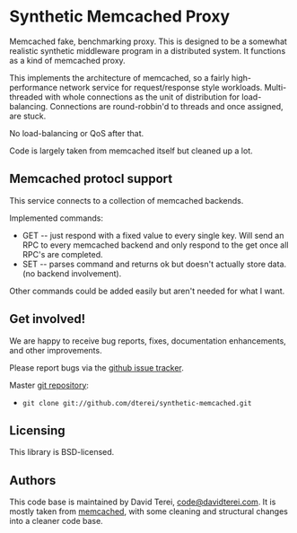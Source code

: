 # Synthetic Memcached Proxy

Memcached fake, benchmarking proxy. This is designed to be a somewhat
realistic synthetic middleware program in a distributed system. It
functions as a kind of memcached proxy.

This implements the architecture of memcached, so a fairly
high-performance network service for request/response style workloads.
Multi-threaded with whole connections as the unit of distribution for
load-balancing. Connections are round-robbin'd to threads and once
assigned, are stuck.

No load-balancing or QoS after that.

Code is largely taken from memcached itself but cleaned up a lot.

## Memcached protocl support

This service connects to a collection of memcached backends.

Implemented commands:
 * GET -- just respond with a fixed value to every single key. Will
          send an RPC to every memcached backend and only respond to
          the get once all RPC's are completed.
 * SET -- parses command and returns ok but doesn't actually store
          data. (no backend involvement).

Other commands could be added easily but aren't needed for what I
want.

## Get involved!

We are happy to receive bug reports, fixes, documentation
enhancements, and other improvements.

Please report bugs via the
[github issue tracker](http://github.com/dterei/synthetic-memcached/issues).

Master [git repository](http://github.com/dterei/synthetic-memcached):

* `git clone git://github.com/dterei/synthetic-memcached.git`

## Licensing

This library is BSD-licensed.

## Authors

This code base is maintained by David Terei, <code@davidterei.com>. It
is mostly taken from [memcached](http://memcached.org), with some
cleaning and structural changes into a cleaner code base.

